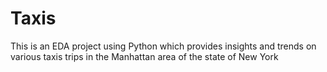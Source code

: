 # Taxis
This is an EDA project using Python which provides insights and trends on various taxis trips in the Manhattan area of the state of New York

